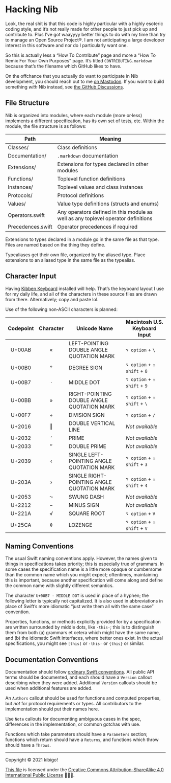 #  Hacking Nib  #

Look, the real shit is that this code is highly particular with a highly esoteric coding style, and it’s not really made for other people to just pick up and contribute to.
Plus I’ve got waayyyy better things to do with my time than try to manage an Open Source Project®.
I am not anticipating a large developer interest in this software and nor do I particularly want one.

So this is actually less a “How To Contribute” page and more a “How To Remix For Your Own Purposes” page.
It’s titled `CONTRIBUTING.markdown` because that’s the filename which GitHub likes to have.

On the offchance that you actually do want to participate in Nib development, you should reach out to me [on Mastodon](https://joinmastodon.org).
If you want to build something *with* Nib instead, see [the GitHub Discussions](https://github.com/marrus-sh/Nib/discussions).

##  File Structure  ##

Nib is organized into modules, where each module (more·or·less) implements a different specification, has its own set of tests, etc.
Within the module, the file structure is as follows:

| Path | Meaning |
| --- | --- |
| Classes/ | Class definitions |
| Documentation/ | `.markdown` documentation |
| Extensions/ | Extensions for types declared in other modules |
| Functions/ | Toplevel function definitions |
| Instances/ | Toplevel values and class instances |
| Protocols/ | Protocol definitions |
| Values/ | Value type definitions (structs and enums) |
| Operators.swift | Any operators defined in this module as well as any toplevel operator definitions |
| Precedences.swift | Operator precedences if required |

Extensions to types declared in a module go in the same file as that type.
Files are named based on the thing they define.

Typealiases get their own file, organized by the aliased type.
Place extensions to an aliased type in the same file as the typealias.

##  Character Input  ##

Having [Kibben Keyboard](https://github.com/marrus-sh/KibbenKeyboard) installed will help.
That’s the keyboard layout I use for my daily life, and all of the characters in these source files are drawn from there.
Alternatively; copy and paste lol.

Use of the following non‐ASCII characters is planned:

| Codepoint | Character | Unicode Name | Macintosh U.S. Keyboard Input |
| :-: | :-: | --- | --- |
| U+00AB | « | LEFT-POINTING DOUBLE ANGLE QUOTATION MARK | `⌥ option` + `\` |
| U+00B0 | ° | DEGREE SIGN | `⌥ option` + `⇧ shift` + `8` |
| U+00B7 | · | MIDDLE DOT | `⌥ option` + `⇧ shift` + `9` |
| U+00BB | » | RIGHT-POINTING DOUBLE ANGLE QUOTATION MARK | `⌥ option` + `⇧ shift` + `\` |
| U+00F7 | ÷ | DIVISION SIGN | `⌥ option` + `/` |
| U+2016 | ‖ | DOUBLE VERTICAL LINE | *Not available* |
| U+2032 | ′ | PRIME | *Not available* |
| U+2033 | ″ | DOUBLE PRIME | *Not available* |
| U+2039 | ‹ | SINGLE LEFT-POINTING ANGLE QUOTATION MARK | `⌥ option` + `⇧ shift` + `3` |
| U+203A | › | SINGLE RIGHT-POINTING ANGLE QUOTATION MARK | `⌥ option` + `⇧ shift` + `4` |
| U+2053 | ⁓ | SWUNG DASH | *Not available* |
| U+2212 | − | MINUS SIGN | *Not available* |
| U+221A | √ | SQUARE ROOT | `⌥ option` + `V` |
| U+25CA | ◊ | LOZENGE | `⌥ option` + `⇧ shift` + `V` |

##  Naming Conventions  ##

The usual Swift naming conventions apply.
However, the names given to things in specifications takes priority; this is especially true of grammars.
In some cases the specification name is a little more opaque or cumbersome than the common name which you might expect; oftentimes, maintaining this is important, because another specification will come along and define the common name with slightly different semantics.

The character `U+00B7 · MIDDLE DOT` is used in place of a hyphen; the following letter is typically not capitalized.
It is also used in abbreviations in place of Swift’s more idiomatic “just write them all with the same case” convention.

Properties, functions, or methods explicitly provided for by a specification are written surrounded by middle dots, like `·this·`; this is to distinguish them from both (a) grammars et cetera which might have the same name, and (b) the idiomatic Swift interfaces, where better ones exist.
In the actual specifications, you might see `[this]` or `·this·` or `{this}` or similar.

##  Documentation Conventions  ##

Documentation should follow [ordinary Swift conventions](https://developer.apple.com/library/archive/documentation/Xcode/Reference/xcode_markup_formatting_ref/SymbolDocumentation.html).
All public API terms should be documented, and each should have a `Version` callout describing when they were added.
Additional `Version` callouts should be used when additional features are added.

An `Authors` callout should be used for functions and computed properties, but *not* for protocol requirements or types.
All contributors to the implementation should put their names here.

Use `Note` callouts for documenting ambiguous cases in the spec, differences in the implementation, or common gotchas with use.

Functions which take parameters should have a `Parameters` section; functions which return should have a `Returns`, and functions which throw should have a `Throws`.

---

Copyright © 2021 kibigo!

[This file](https://github.com/marrus-sh/Nib/blob/current/CONTRIBUTING.md) is licensed under the [Creative Commons Attribution-ShareAlike 4.0 International Public License](https://creativecommons.org/licenses/by-sa/4.0/) 🅭🅯🄎.
